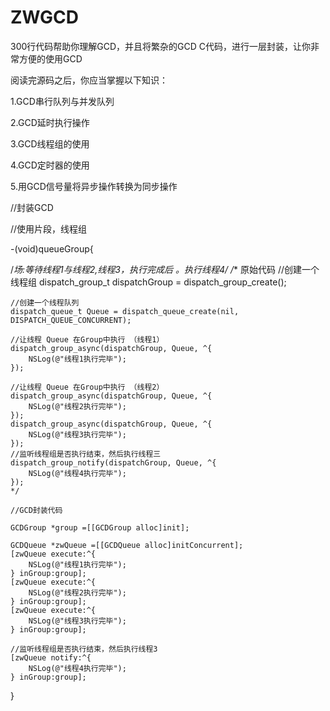 # ZWGCD
300行代码帮助你理解GCD，并且将繁杂的GCD C代码，进行一层封装，让你非常方便的使用GCD

阅读完源码之后，你应当掌握以下知识：

1.GCD串行队列与并发队列

2.GCD延时执行操作

3.GCD线程组的使用

4.GCD定时器的使用

5.用GCD信号量将异步操作转换为同步操作

//封装GCD 

//使用片段，线程组

-(void)queueGroup{
    
  /**场:等待线程1与线程2,线程3，执行完成后  。执行线程4*/
    /**   原始代码
    //创建一个线程组
    dispatch_group_t dispatchGroup = dispatch_group_create();
    
    //创建一个线程队列
    dispatch_queue_t Queue = dispatch_queue_create(nil, DISPATCH_QUEUE_CONCURRENT);
    
    //让线程 Queue 在Group中执行 （线程1）
    dispatch_group_async(dispatchGroup, Queue, ^{
        NSLog(@"线程1执行完毕");
    });
    
    //让线程 Queue 在Group中执行 （线程2）
    dispatch_group_async(dispatchGroup, Queue, ^{
        NSLog(@"线程2执行完毕");
    });
    dispatch_group_async(dispatchGroup, Queue, ^{
        NSLog(@"线程3执行完毕");
    });
    //监听线程组是否执行结束，然后执行线程三
    dispatch_group_notify(dispatchGroup, Queue, ^{
        NSLog(@"线程4执行完毕");
    });
    */
    
    //GCD封装代码
    
    GCDGroup *group =[[GCDGroup alloc]init];
    
    GCDQueue *zwQueue =[[GCDQueue alloc]initConcurrent];
    [zwQueue execute:^{
        NSLog(@"线程1执行完毕");
    } inGroup:group];
    [zwQueue execute:^{
        NSLog(@"线程2执行完毕");
    } inGroup:group];
    [zwQueue execute:^{
        NSLog(@"线程3执行完毕");
    } inGroup:group];
    
    //监听线程组是否执行结束，然后执行线程3
    [zwQueue notify:^{
        NSLog(@"线程4执行完毕");
    } inGroup:group];
    
}
